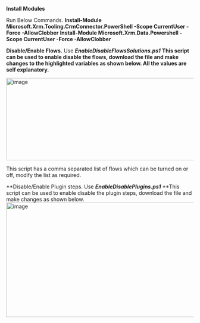 **Install Modules**

Run Below Commands.
**Install-Module Microsoft.Xrm.Tooling.CrmConnector.PowerShell -Scope CurrentUser -Force -AllowClobber**
**Install-Module Microsoft.Xrm.Data.Powershell -Scope CurrentUser -Force -AllowClobber**

**Disable/Enable Flows.**
Use **_EnableDisableFlowsSolutions.ps1_**
**This script can be used to enable disable the flows, download the file and make changes to the highlighted variables as shown below. All the values are self explanatory.**

<img width="692" height="221" alt="image" src="https://github.com/user-attachments/assets/be2f18f2-3a5c-4c78-809a-683c4c2d1923" />



This script has a comma separated list of flows which can be turned on or off, modify the list as required.

**Disable/Enable Plugin steps.
Use **_EnableDisablePlugins.ps1_**
**This script can be used to enable disable the plugin steps, download the file and make changes as shown below.
<img width="1431" height="308" alt="image" src="https://github.com/user-attachments/assets/b629935d-c991-4869-8943-e3effc342e24" />



